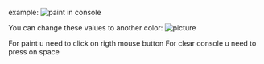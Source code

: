 example:
![paint in console](https://user-images.githubusercontent.com/115635390/221272607-8cb93d1c-226f-4b70-98d6-2f1de9e42d81.gif)

You can change these values to another color:
![picture](https://user-images.githubusercontent.com/115635390/221272842-f455501a-7140-484c-b499-016806e3aa53.png)

For paint u need to click on rigth mouse button
For clear console u need to press on space 
